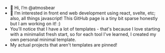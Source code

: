 - 👋 Hi, I’m @atmosbear
- 👀 I’m interested in front end web development using react, svelte, etc; also, all things javascript! This GitHub page is a tiny bit sparse honestly but I am working on it! :)
- You'll notice that I have a lot of templates - that's because I love starting with a minimalist fresh start, so for each tool I've learned, I created my own personal minimal template.
- My actual projects that aren't templates are pinned!

<!---
atmosbear/atmosbear is a ✨ special ✨ repository because its `README.md` (this file) appears on your GitHub profile.
You can click the Preview link to take a look at your changes.
--->
